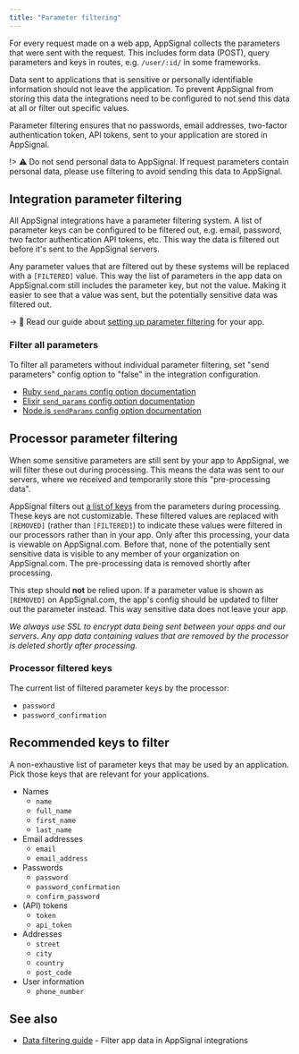 ```yaml
---
title: "Parameter filtering"
---
```


For every request made on a web app, AppSignal collects the parameters that were sent with the request. This includes form data (POST), query parameters and keys in routes, e.g. `/user/:id/` in some frameworks.

Data sent to applications that is sensitive or personally identifiable information should not leave the application. To prevent AppSignal from storing this data the integrations need to be configured to not send this data at all or filter out specific values.

Parameter filtering ensures that no passwords, email addresses, two-factor authentication token, API tokens, sent to your application are stored in AppSignal.

!> ⚠️ Do not send personal data to AppSignal. If request parameters contain personal data, please use filtering to avoid sending this data to AppSignal.

## Integration parameter filtering

All AppSignal integrations have a parameter filtering system. A list of parameter keys can be configured to be filtered out, e.g. email, password, two factor authentication API tokens, etc. This way the data is filtered out before it's sent to the AppSignal servers.

Any parameter values that are filtered out by these systems will be replaced with a `[FILTERED]` value. This way the list of parameters in the app data on AppSignal.com still includes the parameter key, but not the value. Making it easier to see that a value was sent, but the potentially sensitive data was filtered out.

-> 📖 Read our guide about [setting up parameter filtering](/guides/filter-data/filter-parameters.html) for your app.

### Filter all parameters

To filter all parameters without individual parameter filtering, set "send parameters" config option to "false" in the integration configuration.

- [Ruby `send_params` config option documentation](/ruby/configuration/options.html#option-send_params)
- [Elixir `send_params` config option documentation](/elixir/configuration/options.html#option-send_params)
- [Node.js `sendParams` config option documentation](/nodejs/configuration/options.html#option-sendparams)

## Processor parameter filtering

When some sensitive parameters are still sent by your app to AppSignal, we will filter these out during processing. This means the data was sent to our servers, where we received and temporarily store this "pre-processing data".

AppSignal filters out [a list of keys](#processor-filtered-keys) from the parameters during processing. These keys are not customizable. These filtered values are replaced with `[REMOVED]` (rather than `[FILTERED]`) to indicate these values were filtered in our processors rather than in your app. Only after this processing, your data is viewable on AppSignal.com. Before that, none of the potentially sent sensitive data is visible to any member of your organization on AppSignal.com. The pre-processing data is removed shortly after processing.

This step should __not__ be relied upon. If a parameter value is shown as `[REMOVED]` on AppSignal.com, the app's config should be updated to filter out the parameter instead. This way sensitive data does not leave your app.

_We always use SSL to encrypt data being sent between your apps and our servers. Any app data containing values that are removed by the processor is deleted shortly after processing._

### Processor filtered keys

The current list of filtered parameter keys by the processor:

- `password`
- `password_confirmation`

## Recommended keys to filter

A non-exhaustive list of parameter keys that may be used by an application. Pick those keys that are relevant for your applications.

- Names
  - `name`
  - `full_name`
  - `first_name`
  - `last_name`
- Email addresses
  - `email`
  - `email_address`
- Passwords
  - `password`
  - `password_confirmation`
  - `confirm_password`
- (API) tokens
  - `token`
  - `api_token`
- Addresses
  - `street`
  - `city`
  - `country`
  - `post_code`
- User information
  - `phone_number`

## See also

- [Data filtering guide](/guides/filter-data.html) - Filter app data in AppSignal integrations
